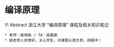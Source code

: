 # 编译原理

!!! Abstract
    浙江大学 “编译原理” 课程及相关知识笔记
    
    * 老师：姚培森 / TA：高晨昊
    * 姚老师人非常好，关心学生，对课程认真负责，闭眼冲！